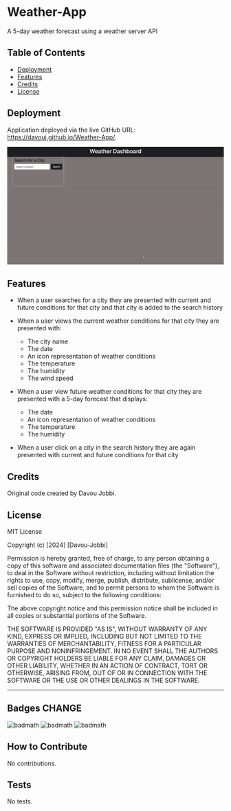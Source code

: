 # Weather-App
A 5-day weather forecast using a weather server API


## Table of Contents 


- [Deployment](#deployment)
- [Features](#features)
- [Credits](#credits)
- [License](#license)

## Deployment

Application deployed via the live GitHub URL: https://davouj.github.io/Weather-App/.


![Gif of page](/assets/images/page.gif)

## Features

*   When a user searches for a city they are presented with current and future conditions for that city and that city is added to the search history

*   When a user views the current weather conditions for that city they are presented with:
    *   The city name
    *   The date
    *   An icon representation of weather conditions
    *   The temperature
    *   The humidity
    *   The wind speed

*   When a user view future weather conditions for that city they are presented with a 5-day forecast that displays:
    *   The date
    *   An icon representation of weather conditions
    *   The temperature
    *   The humidity

*   When a user click on a city in the search history they are again presented with current and future conditions for that city



## Credits

Original code created by Davou Jobbi.

## License

MIT License

Copyright (c) [2024] [Davou-Jobbi]

Permission is hereby granted, free of charge, to any person obtaining a copy
of this software and associated documentation files (the "Software"), to deal
in the Software without restriction, including without limitation the rights
to use, copy, modify, merge, publish, distribute, sublicense, and/or sell
copies of the Software, and to permit persons to whom the Software is
furnished to do so, subject to the following conditions:

The above copyright notice and this permission notice shall be included in all
copies or substantial portions of the Software.

THE SOFTWARE IS PROVIDED "AS IS", WITHOUT WARRANTY OF ANY KIND, EXPRESS OR
IMPLIED, INCLUDING BUT NOT LIMITED TO THE WARRANTIES OF MERCHANTABILITY,
FITNESS FOR A PARTICULAR PURPOSE AND NONINFRINGEMENT. IN NO EVENT SHALL THE
AUTHORS OR COPYRIGHT HOLDERS BE LIABLE FOR ANY CLAIM, DAMAGES OR OTHER
LIABILITY, WHETHER IN AN ACTION OF CONTRACT, TORT OR OTHERWISE, ARISING FROM,
OUT OF OR IN CONNECTION WITH THE SOFTWARE OR THE USE OR OTHER DEALINGS IN THE
SOFTWARE.

---

## Badges CHANGE

![badmath](https://img.shields.io/badge/HTML-49.3-blue)
![badmath](https://img.shields.io/badge/CSS-1.9-orange)
![badmath](https://img.shields.io/badge/js-48.8-purple)

## How to Contribute

No contributions.

## Tests

No tests.
